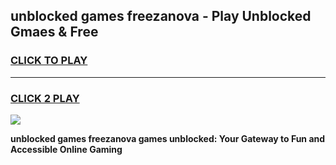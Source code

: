 
## unblocked games freezanova - Play Unblocked Gmaes & Free
<h3>
<a href="https://premium.freeplayer.one?title=unblocked_games_freezanova&ref=19F">CLICK TO PLAY</a></h3>
<hr>

<h3>
<a href="https://premium.freeplayer.one?title=unblocked_games_freezanova&ref=19F">CLICK 2 PLAY</a>
  
</h3>

<a href="https://premium.freeplayer.one?title=unblocked_games_freezanova&ref=19F/"><img src="https://clearcache.store/games.png"></a>


**unblocked games freezanova games unblocked: Your Gateway to Fun and Accessible Online Gaming**
